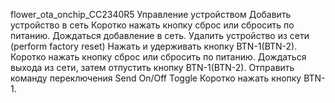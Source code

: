 flower_ota_onchip_CC2340R5
Управление устройством
Добавить устройство в сеть
Коротко нажать кнопку сброс или сбросить по питанию.
Дождаться добавление в сеть.
Удалить устройство из сети (perform factory reset)
Нажать и удерживать кнопку BTN-1(BTN-2).
Коротко нажать кнопку сброс или сбросить по питанию.
Дождаться выхода из сети, затем отпустить кнопку BTN-1(BTN-2).
Отправить команду переключения Send On/Off Toggle
Коротко нажать кнопку BTN-1.
